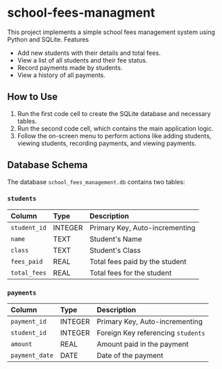 # school-fees-managment
This project implements a simple school fees management system using Python and SQLite.
Features

*   Add new students with their details and total fees.
*   View a list of all students and their fee status.
*   Record payments made by students.
*   View a history of all payments.

## How to Use

1.  Run the first code cell to create the SQLite database and necessary tables.
2.  Run the second code cell, which contains the main application logic.
3.  Follow the on-screen menu to perform actions like adding students, viewing students, recording payments, and viewing payments.

## Database Schema

The database `school_fees_management.db` contains two tables:

### `students`

| Column      | Type    | Description                      |
| :---------- | :------ | :------------------------------- |
| `student_id` | INTEGER | Primary Key, Auto-incrementing   |
| `name`      | TEXT    | Student's Name                   |
| `class`     | TEXT    | Student's Class                  |
| `fees_paid` | REAL    | Total fees paid by the student   |
| `total_fees`| REAL    | Total fees for the student       |

### `payments`

| Column        | Type    | Description                        |
| :------------ | :------ | :--------------------------------- |
| `payment_id`  | INTEGER | Primary Key, Auto-incrementing     |
| `student_id`  | INTEGER | Foreign Key referencing `students` |
| `amount`      | REAL    | Amount paid in the payment         |
| `payment_date`| DATE    | Date of the payment                |

